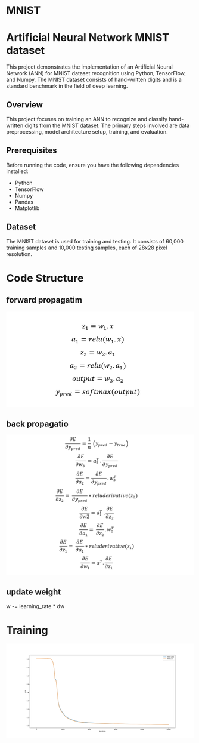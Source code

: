 # MNIST

# Artificial Neural Network MNIST dataset

This project demonstrates the implementation of an Artificial Neural Network (ANN) for MNIST dataset recognition using Python, TensorFlow, and Numpy. The MNIST dataset consists of hand-written digits and is a standard benchmark in the field of deep learning.

## Overview

This project focuses on training an ANN to recognize and classify hand-written digits from the MNIST dataset. The primary steps involved are data preprocessing, model architecture setup, training, and evaluation.

## Prerequisites

Before running the code, ensure you have the following dependencies installed:

- Python
- TensorFlow
- Numpy
- Pandas
- Matplotlib

## Dataset

The MNIST dataset is used for training and testing. It consists of 60,000 training samples and 10,000 testing samples, each of 28x28 pixel resolution.




# Code Structure

## forward propagatim

![Alt Text](forward_propEquation.png)

## back propagatio
        
![Alt Text](back_propEquation.png)

## update weight

w -= learning_rate * dw




# Training
![Alt Text](mnist_train_test_l_0_001.png)

